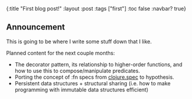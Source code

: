 {:title "First blog post!"
 :layout :post
 :tags  ["first"]
 :toc false
 :navbar? true}

## Announcement 

This is going to be where I write some stuff down that I like. 

Planned content for the next couple months: 
- The decorator pattern, its relationship to higher-order functions, and how to use this to compose/manipulate predicates. 
- Porting the concept of :fn specs from [clojure.spec](https://clojure.org/guides/spec) to hypothesis.
- Persistent data structures + structural sharing (i.e. how to make programming with immutable data structures efficient)